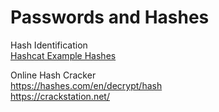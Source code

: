 # Passwords and Hashes

Hash Identification  
[Hashcat Example Hashes](https://hashcat.net/wiki/doku.php?id=example_hashes)  

Online Hash Cracker  
https://hashes.com/en/decrypt/hash  
https://crackstation.net/  
  
